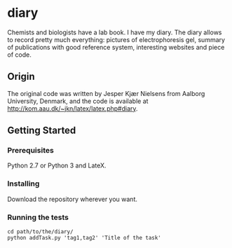 # diary

Chemists and biologists have a lab book. I have my diary. The diary allows to record pretty much everything: pictures of electrophoresis gel, summary of publications with good reference system, interesting websites and piece of code.

## Origin

The original code was written by Jesper Kjær Nielsens from Aalborg University, Denmark, and the code is available at <http://kom.aau.dk/~jkn/latex/latex.php#diary>.

## Getting Started

### Prerequisites

Python 2.7 or Python 3 and LateX.

### Installing

Download the repository wherever you want.

### Running the tests

```
cd path/to/the/diary/
python addTask.py 'tag1,tag2' 'Title of the task'
```
